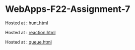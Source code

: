 # WebApps-F22-Assignment-7
Hosted at : [hunt.html]( https://44-563-web-apps-f22.github.io/44563-webapps-assignment-7-adithya264/treasure.html)

Hosted at : [reaction.html]( https://44-563-web-apps-f22.github.io/44563-webapps-assignment-7-adithya264/reaction.html)

Hosted at : [queue.html]( https://44-563-web-apps-f22.github.io/44563-webapps-assignment-7-adithya264/cycler.html)
